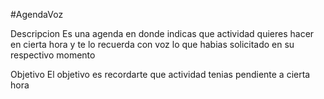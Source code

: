 #AgendaVoz

Descripcion
Es una agenda en donde indicas que actividad quieres hacer en cierta hora y te lo recuerda con voz lo que habias solicitado en su respectivo momento

Objetivo
El objetivo es recordarte que actividad tenias pendiente a cierta hora
